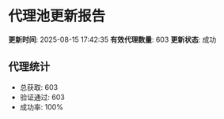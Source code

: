 # 代理池更新报告

**更新时间**: 2025-08-15 17:42:35
**有效代理数量**: 603
**更新状态**:  成功

## 代理统计
- 总获取: 603
- 验证通过: 603
- 成功率: 100%
